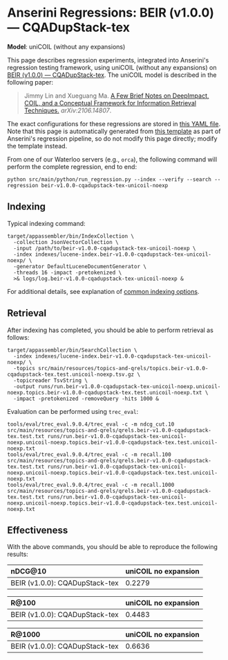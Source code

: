 # Anserini Regressions: BEIR (v1.0.0) &mdash; CQADupStack-tex

**Model**: uniCOIL (without any expansions)

This page describes regression experiments, integrated into Anserini's regression testing framework, using uniCOIL (without any expansions) on [BEIR (v1.0.0) &mdash; CQADupStack-tex](http://beir.ai/).
The uniCOIL model is described in the following paper:

> Jimmy Lin and Xueguang Ma. [A Few Brief Notes on DeepImpact, COIL, and a Conceptual Framework for Information Retrieval Techniques.](https://arxiv.org/abs/2106.14807) _arXiv:2106.14807_.

The exact configurations for these regressions are stored in [this YAML file](../src/main/resources/regression/beir-v1.0.0-cqadupstack-tex-unicoil-noexp.yaml).
Note that this page is automatically generated from [this template](../src/main/resources/docgen/templates/beir-v1.0.0-cqadupstack-tex-unicoil-noexp.template) as part of Anserini's regression pipeline, so do not modify this page directly; modify the template instead.

From one of our Waterloo servers (e.g., `orca`), the following command will perform the complete regression, end to end:

```
python src/main/python/run_regression.py --index --verify --search --regression beir-v1.0.0-cqadupstack-tex-unicoil-noexp
```

## Indexing

Typical indexing command:

```
target/appassembler/bin/IndexCollection \
  -collection JsonVectorCollection \
  -input /path/to/beir-v1.0.0-cqadupstack-tex-unicoil-noexp \
  -index indexes/lucene-index.beir-v1.0.0-cqadupstack-tex-unicoil-noexp/ \
  -generator DefaultLuceneDocumentGenerator \
  -threads 16 -impact -pretokenized \
  >& logs/log.beir-v1.0.0-cqadupstack-tex-unicoil-noexp &
```

For additional details, see explanation of [common indexing options](common-indexing-options.md).

## Retrieval

After indexing has completed, you should be able to perform retrieval as follows:

```
target/appassembler/bin/SearchCollection \
  -index indexes/lucene-index.beir-v1.0.0-cqadupstack-tex-unicoil-noexp/ \
  -topics src/main/resources/topics-and-qrels/topics.beir-v1.0.0-cqadupstack-tex.test.unicoil-noexp.tsv.gz \
  -topicreader TsvString \
  -output runs/run.beir-v1.0.0-cqadupstack-tex-unicoil-noexp.unicoil-noexp.topics.beir-v1.0.0-cqadupstack-tex.test.unicoil-noexp.txt \
  -impact -pretokenized -removeQuery -hits 1000 &
```

Evaluation can be performed using `trec_eval`:

```
tools/eval/trec_eval.9.0.4/trec_eval -c -m ndcg_cut.10 src/main/resources/topics-and-qrels/qrels.beir-v1.0.0-cqadupstack-tex.test.txt runs/run.beir-v1.0.0-cqadupstack-tex-unicoil-noexp.unicoil-noexp.topics.beir-v1.0.0-cqadupstack-tex.test.unicoil-noexp.txt
tools/eval/trec_eval.9.0.4/trec_eval -c -m recall.100 src/main/resources/topics-and-qrels/qrels.beir-v1.0.0-cqadupstack-tex.test.txt runs/run.beir-v1.0.0-cqadupstack-tex-unicoil-noexp.unicoil-noexp.topics.beir-v1.0.0-cqadupstack-tex.test.unicoil-noexp.txt
tools/eval/trec_eval.9.0.4/trec_eval -c -m recall.1000 src/main/resources/topics-and-qrels/qrels.beir-v1.0.0-cqadupstack-tex.test.txt runs/run.beir-v1.0.0-cqadupstack-tex-unicoil-noexp.unicoil-noexp.topics.beir-v1.0.0-cqadupstack-tex.test.unicoil-noexp.txt
```

## Effectiveness

With the above commands, you should be able to reproduce the following results:

| nDCG@10                                                                                                      | uniCOIL no expansion|
|:-------------------------------------------------------------------------------------------------------------|-----------|
| BEIR (v1.0.0): CQADupStack-tex                                                                               | 0.2279    |


| R@100                                                                                                        | uniCOIL no expansion|
|:-------------------------------------------------------------------------------------------------------------|-----------|
| BEIR (v1.0.0): CQADupStack-tex                                                                               | 0.4483    |


| R@1000                                                                                                       | uniCOIL no expansion|
|:-------------------------------------------------------------------------------------------------------------|-----------|
| BEIR (v1.0.0): CQADupStack-tex                                                                               | 0.6636    |
